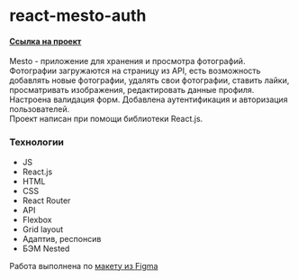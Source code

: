 # react-mesto-auth

#### [Ссылка на проект](https://valerieoschatz.github.io/react-mesto-auth/)
Mesto  - приложение для хранения и просмотра фотографий.  
Фотографии загружаются на страницу из API, есть возможность добавлять новые фотографии, удалять свои фотографии, ставить лайки, просматривать изображения, редактировать данные профиля. Настроена валидация форм. Добавлена аутентификация и авторизация пользователей.  
Проект написан при помощи библиотеки React.js.


### Технологии

* JS
* React.js
* HTML
* CSS
* React Router
* API
* Flexbox
* Grid layout
* Адаптив, респонсив
* БЭМ Nested


Работа выполнена по [макету из Figma](https://www.figma.com/file/2cn9N9jSkmxD84oJik7xL7/JavaScript.-Sprint-4?node-id=0%3A1)
